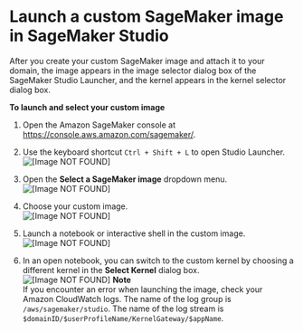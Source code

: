 # Launch a custom SageMaker image in SageMaker Studio<a name="studio-byoi-launch"></a>

After you create your custom SageMaker image and attach it to your domain, the image appears in the image selector dialog box of the SageMaker Studio Launcher, and the kernel appears in the kernel selector dialog box\.

**To launch and select your custom image**

1. Open the Amazon SageMaker console at [https://console\.aws\.amazon\.com/sagemaker/](https://console.aws.amazon.com/sagemaker/)\.

1. Use the keyboard shortcut `Ctrl + Shift + L` to open Studio Launcher\.  
![\[Image NOT FOUND\]](http://docs.aws.amazon.com/sagemaker/latest/dg/images/studio/studio-byoi-launcher-default.png)

1. Open the **Select a SageMaker image** dropdown menu\.  
![\[Image NOT FOUND\]](http://docs.aws.amazon.com/sagemaker/latest/dg/images/studio/studio-byoi-launcher-selector-r.png)

1. Choose your custom image\.  
![\[Image NOT FOUND\]](http://docs.aws.amazon.com/sagemaker/latest/dg/images/studio/studio-byoi-launcher-r.png)

1. Launch a notebook or interactive shell in the custom image\.  
![\[Image NOT FOUND\]](http://docs.aws.amazon.com/sagemaker/latest/dg/images/studio/studio-byoi-notebook-r.png)

1. In an open notebook, you can switch to the custom kernel by choosing a different kernel in the **Select Kernel** dialog box\.  
![\[Image NOT FOUND\]](http://docs.aws.amazon.com/sagemaker/latest/dg/images/studio/studio-byoi-kernel-selector-r.png)
**Note**  
If you encounter an error when launching the image, check your Amazon CloudWatch logs\. The name of the log group is `/aws/sagemaker/studio`\. The name of the log stream is `$domainID/$userProfileName/KernelGateway/$appName`\.